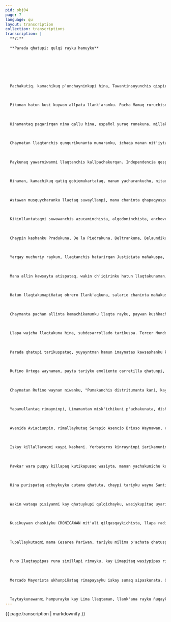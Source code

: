 ```yaml
---
pid: obj04
page: 7
language: qu
layout: transcription
collection: transcriptions
transcription: |
  **7:**
  
  **Parada qhatupi: qulqi rayku hamuyku**
  
  
  
  
  
  
  
  Pachakutiq. kamachikuq p’unchayninkupi hina, Tawantinsuyunchis qispiran hatun llaqtaman, muchuriyninta p'anpachaspa, llapan runakunapaq allin kawsayta mast'arispa.
  
  
  
  Pikunan hatun kusi kuywan allpata llank'aranku. Pacha Mamaq ruruchisqankuta allinta saminchaspa, llaqtanchistaq t’ikarirqan sumaq yupaychasqa.
  
  
  
  Hinamantaq paqarirqan nina qallu hina, español yuraq runakuna, millakuy yawarninta ch'aqchuspa, wañuyta mast'arispa, yarqay muchuriyta apamuspa, nina titita aqtumuspa.
  
  
  
  Chaynatan llaqtanchis qunqurikunanta munaranku, ichaqa manan nit'iyta llaqtanchista atirankuchu. Astwan sunqunchismanta pacha kallpachakuranchis, kay suwa wasichakuq runakunata qarqunanchis kama, yupaychasqan kashan yuyayninchispi, imaynatas llaqtanchis hatarirqan Tupaq Amaruwan, Tupaq Katariwan.
  
  
  
  Paykunaq yawarniwanmi llaqtanchis kallpachakurqan. Independencia qespichinanchiskama, América Latina llaqtaq kallpawan, Wamink'akunawan José de San Martin, Simón Bolivarpuwan, umalliqninchiskuna.
  
  
  
  Hinaman, kamachikuq qatiq gobiemukartataq, manan yacharankuchu, nitaqmi atirankuchu, allin ñanninta llaqtanchis pusayta.
  
  
  
  Astawan musquycharanku llaqtaq suwayllanpi, mana chaninta qhapaqyaspa, qunqapuwaspanchis, hinamantaq p'aqu runakuna llaqtanchismanta wasichaykunku, petrulluta, antata, qurita, qulqita chajranchista suwawaspanchis.
  
  
  
  Kikinllantataqmi suwawanchis azucaminchista, algodoninchista, anchoveta challwanchista, mana allin peruano runakunawan chawpi tutallapi kuskachakuspa, mana llaqtaq qhawananpaq.
  
  
  
  Chaypin kashanku Pradukuna, De la Piedrakuna, Beltrankuna, Belaundikuna, imaymana millakuy runakuna, llipinkun yupasqa kashanku.
  
  
  
  Yarqay muchuriy raykun, llaqtanchis hatarirqan Justiciata mañakuspa, astawantaq wañuyIlata tariranku. Cerro de Pasco kumunerukuna hina, Qusqu kampisinu sindikatukuna hina, hinamantaq qipa watakunamanta pachan astawan wajchayanchis, gamonalkunataq astawan qhapaqyanku llара kampisinuq kallpanwan.
  
  
  
  Mana allin kawsayta atispataq, wakin ch'iqirinku hatun llaqtakunaman, Limamanmi astawan atipaykunku qulqita mashkhaspa, llank'anata mashkhapa, wakintaq qipanku, allinta kailpachkuspa gamunalkunaq qarqunankupaq.
  
  
  
  Hatun llaqtakunapiñataq obrero Ilank'aqkuna, salario chaninta mañakuspa, sayarinku. Chayta yuyaycharanku wamink'akuna PLAN INCA paqarichimusqankupi, hinamantaq kinsa p'unchay, qhepa tarpuy killapi, waranqa isqun pachaj suqta chunka pusaqniyuq watapi, Suntur Wasiman, kamachikuq chayaranku.
  
  
  
  Chaymanta pachan allinta kamachikamunku llaqta rayku, paywan kushkachakuspa purinankupaq, musuq kawsayta qispichispa.
  
  
  
  Llapa wajcha llaqtakuna hina, subdesarrollado tarikuspa. Tercer Mundo Ifaqtakunawan tantanakunchls, ñuqanchis hina wajcha llaqtakunawan. Paykunawan kallpachakuspan, qhapaq kamachikuq llaqtakunatan sayachisun, manaña Pacha Mamaq quwasqanchista suwawananchispaq, ch'ulla kallpayuq hina hatarinanchispaq, musuq kawsayta tarinanchis kama.
  
  
  
  Parada qhatupi tarikuspataq, yuyayntman hamun imaynatas kawsashanku kay qhatukuq llaqtamasinchis runakuna, paykunawanmi rimayku.
  
  
  
  Rufino Ortega waynaman, payta tariyku emoliente carretilla qhatunpi, rimariy qallarinaypaqtaq tupuwanku, maymanta kaykus, pikunataq kayku chaytas kikin tapuyllatataq ruwaywanku llapa rimasqayku runakunapas. CRONICAWAN mit'ali qilqamanta hamuyku, chayraq rimayninkuta pashkarinku, nisqay hina kay waynaman tupayku imaraykun llaqtanta saqhiran, imaynatas Limapi Kank'ayniwan kawsashan.
  
  
  
  Chaynatan Rufino waynan niwanku, "Pumakanchis distritumanta kani, kay llaqtayqa tarikun Jauja provinciapi, Junin departamentupi, ñan kay Limapi, kani iskay wataña, estudiuy tukunaypaq hampuni, Labarthe yachaywasipin, segunda añuta t’uqachishani, sapa tutanmi rini, p'unchayninpitaq emolientita qhatuni, estudiayta tukuspaqa yaqapascha llaqtayman ripusaq, sullk'aykunamanmi yanapanay.
  
  
  
  Yapamullantaq rimayninpi, Limamantan misk'ichikuni p'achakunata, dishku takikunata, waynuchakunata uyarispataq llaqtayta yuyarinin, qulqillapaqmi kay Lima kasqa, anchachus Cronicawan mit’alimanta pacha yanapawaqchis llapa hawa llaqtakunaman.
  
  
  
  Avenida Aviaciunpin, rimallaykutaq Serapio Asencio Brioso Waynawan, chunka isquniyuq watayuqmi kasqa; payqa niwanku Huánucu llaqtamanta kani, provincia Dos de Mayumanta, taytaykunamanta ayqirini kay Lima llaqtaman hampunaypaq.
  
  
  
  Iskay killallaraqmi каурі kashani. Yerbateros kinrayninpi iarikamunin Hank'ayta, rikuwasqayki hina, pastelkunatan qhatuni kay karreti llарі, chaymantan chanichaywanku waranqa pisqa pachaj sulista, mikhuna-puñunapuwan.
  
  
  
  Pawkar wara puquy killapaq kutikapusaq wasiyta, manan yachakunichu kay llaqtapi, yana ñawiyta musquyniypipis yuyallanin.
  
  
  
  Hina purispataq achuykuyku cutama qhatuta, chaypi tariyku wayna Santiago Benavides Cornejuta, Arequipamanta kasqa, iskay chunka isqunniyuq watayuq, rimapaywankutaq kikin qhatunpi, hinatan paskarimun rimayninta, "kay qhatuqa taytaymantan, yanapakamullashanin cutama thalayta, ñoqayku Tumipanpa distritumanta kayku, La Union provinciamanta, kay Lima llaqtapitaq iskay chunka pisqayuq watañan tiyayku, ichaqa rillaykun llaqtaykuta, qulqita allinta llallikuspa.
  
  
  
  Wakin wataqa pisiyanmi kay qhatuykupi qulqichayku, wasiykupitaq uyarillaykun Arequipa waynuchakunata, runa simitapas rimallaykun Ilaqtamasiykunawan.
  
  
  
  Kusikuywan chaskiyku CRONICAWAN mit'ali qilqasqaykichista, llapa radiupipas ñan rimashankuña, misk'i runa siminchista, allin llара llaqtaman mast'arikushan, ñoqaykutaq chashiyku kusikuywan.
  
  
  
  Tupallaykutaqmi mama Cesarea Pariwan, tariyku milima p'achata qhatuspa, chaynatan rimaywanku, "Ari uyarinin Cronicapi runa simipi qilqasqankuta,” manan yachanichu qilqa ñawinchayta chay raykun manan rantinichu, ichaqa allinta kamachikamushanku runa siminchis mast'arİkunanpaq.
  
  
  
  Puno Ilaqtaypipas runa simillapi rimayku, kay Limapitaq wasiypipas rimakullayku kay misk'i runa siminchispi, ña tawa watamanna rishan kay llaqtapi tiyasqayku, kinsa wawaykunawan, p'acha thalaqmi hampuyku kay qhatu llank'anaypitaq ayquechiwanku qulqichayta kay millakuy suwa runakuna, wasiytapis hayqupuskaku hinaspataq llара rantikusqaykuta qalarapuwasqaku, chay rayku qosaytapis ninin Puno llaqtaykuta ripunaykupaq, chaynata qhepashayku, kaymanqa hamurayku qulqi raykulla.
  
  
  
  Mercado Mayorista ukhunpiñataq rimapayayku iskay sumaq sipaskunata. Qusqu llaqtamantan kasqaku sutinkutaq Lidia Criz Loaiza, Virginia Herrerapuwan, paykuna pashkanku rimayninkuta Cronicawan mit'alapaq;
  
  
  
  Taytaykunawanmi hampurayku kay Lima llaqtaman, llank'ana rayku ñuqaykutaq qespichiykuña secundaria estudiuykuta, kunan wata qhawanchaskayku Universidad haykunaykupaq allin hunt'achinaykupaq allin kawsayniykuta, yachakuyku kay llaqtapi, vacacionispi pasallayku Qusquta iskay kinsa killapaq, hinamantaq Lidia Cruz Qusqu Rayminta yuyarispa yapamun rimayninta. "Kusikuni kay kamachikusqankumanta Runa siminchis mast'arikunanpaq, Qusqo llaqtayta apachinin napaykuyniyta Inti Raymi p'unchayninpi llapa llaqtaymasinchis allinta qochurikunankupaq, ñawpachuntaq llaqtanchis hatun kawsayman".
---
```


{{ page.transcription | markdownify }}
